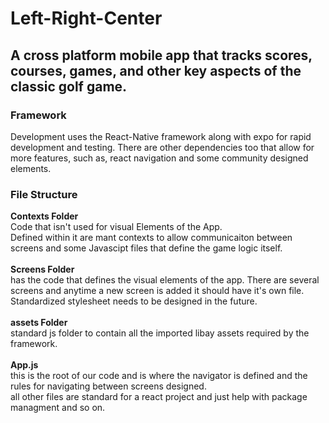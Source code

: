 # Left-Right-Center

## A cross platform mobile app that tracks scores, courses, games, and other key aspects of the classic golf game.

### Framework
Development uses the React-Native framework along with expo for rapid development and testing.
There are other dependencies too that allow for more features, such as, react navigation and some community designed elements.

### File Structure
**Contexts Folder**
<br>
Code that isn't used for visual Elements of the App.
<br>
Defined within it are mant contexts to allow communicaiton between screens and some Javascipt files that define the game logic itself.
<br>
<br>
**Screens Folder**
<br>
has the code that defines the visual elements of the app. There are several screens and anytime a new screen is added it should have it's own file.
<br>
Standardized stylesheet needs to be designed in the future.
<br>
<br>
**assets Folder**
<br>
standard js folder to contain all the imported libay assets required by the framework.
<br>
<br>
**App.js**
<br>
this is the root of our code and is where the navigator is defined and the rules for navigating between screens designed.
<br>
all other files are standard for a react project and just help with package managment and so on.
